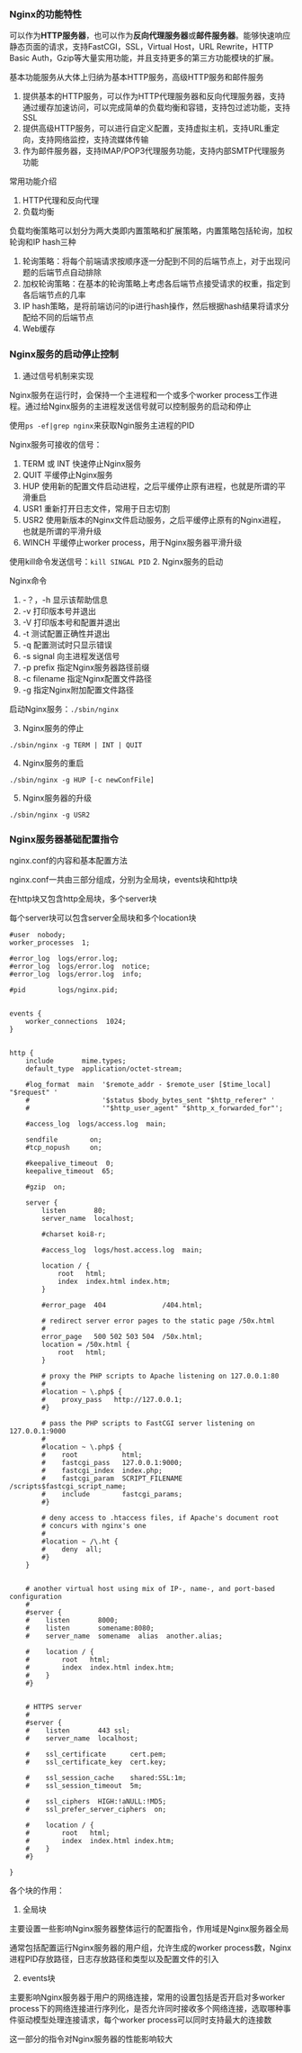 ### Nginx的功能特性
可以作为**HTTP服务器**，也可以作为**反向代理服务器**或**邮件服务器**。能够快速响应静态页面的请求，支持FastCGI，SSL，Virtual Host，URL Rewrite，HTTP Basic Auth，Gzip等大量实用功能，并且支持更多的第三方功能模块的扩展。

基本功能服务从大体上归纳为基本HTTP服务，高级HTTP服务和邮件服务

1. 提供基本的HTTP服务，可以作为HTTP代理服务器和反向代理服务器，支持通过缓存加速访问，可以完成简单的负载均衡和容错，支持包过滤功能，支持SSL
2. 提供高级HTTP服务，可以进行自定义配置，支持虚拟主机，支持URL重定向，支持网络监控，支持流媒体传输
3. 作为邮件服务器，支持IMAP/POP3代理服务功能，支持内部SMTP代理服务功能

常用功能介绍
1. HTTP代理和反向代理
2. 负载均衡

  负载均衡策略可以划分为两大类即内置策略和扩展策略，内置策略包括轮询，加权轮询和IP hash三种

  1. 轮询策略：将每个前端请求按顺序逐一分配到不同的后端节点上，对于出现问题的后端节点自动排除
  2. 加权轮询策略：在基本的轮询策略上考虑各后端节点接受请求的权重，指定到各后端节点的几率
  3. IP hash策略，是将前端访问的ip进行hash操作，然后根据hash结果将请求分配给不同的后端节点
3. Web缓存

### Nginx服务的启动停止控制

1. 通过信号机制来实现

  Nginx服务在运行时，会保持一个主进程和一个或多个worker process工作进程。通过给Nginx服务的主进程发送信号就可以控制服务的启动和停止

  使用`ps -ef|grep nginx`来获取Ngin服务主进程的PID

  Nginx服务可接收的信号：
  1. TERM 或 INT 快速停止Nginx服务
  2. QUIT 平缓停止Nginx服务
  3. HUP 使用新的配置文件启动进程，之后平缓停止原有进程，也就是所谓的平滑重启
  4. USR1 重新打开日志文件，常用于日志切割
  5. USR2 使用新版本的Nginx文件启动服务，之后平缓停止原有的Nginx进程，也就是所谓的平滑升级
  6. WINCH 平缓停止worker process，用于Nginx服务器平滑升级

  使用kill命令发送信号：`kill SINGAL PID`
2. Nginx服务的启动

  Nginx命令
  1. -？，-h 显示该帮助信息
  2. -v 打印版本号并退出
  3. -V 打印版本号和配置并退出
  4. -t 测试配置正确性并退出
  5. -q 配置测试时只显示错误
  6. -s signal 向主进程发送信号
  7. -p prefix 指定Nginx服务器路径前缀
  8. -c filename 指定Nginx配置文件路径
  9. -g 指定Nginx附加配置文件路径

  启动Nginx服务：`./sbin/nginx `

3. Nginx服务的停止

  `./sbin/nginx -g TERM | INT | QUIT`

4. Nginx服务的重启

  `./sbin/nginx -g HUP [-c newConfFile]`

5. Nginx服务器的升级

  `./sbin/nginx -g USR2`

### Nginx服务器基础配置指令
nginx.conf的内容和基本配置方法

nginx.conf一共由三部分组成，分别为全局块，events块和http块

在http块又包含http全局块，多个server块

每个server块可以包含server全局块和多个location块

```
#user  nobody;
worker_processes  1;

#error_log  logs/error.log;
#error_log  logs/error.log  notice;
#error_log  logs/error.log  info;

#pid        logs/nginx.pid;


events {
    worker_connections  1024;
}


http {
    include       mime.types;
    default_type  application/octet-stream;

    #log_format  main  '$remote_addr - $remote_user [$time_local] "$request" '
    #                  '$status $body_bytes_sent "$http_referer" '
    #                  '"$http_user_agent" "$http_x_forwarded_for"';

    #access_log  logs/access.log  main;

    sendfile        on;
    #tcp_nopush     on;

    #keepalive_timeout  0;
    keepalive_timeout  65;

    #gzip  on;

    server {
        listen       80;
        server_name  localhost;

        #charset koi8-r;

        #access_log  logs/host.access.log  main;

        location / {
            root   html;
            index  index.html index.htm;
        }

        #error_page  404              /404.html;

        # redirect server error pages to the static page /50x.html
        #
        error_page   500 502 503 504  /50x.html;
        location = /50x.html {
            root   html;
        }

        # proxy the PHP scripts to Apache listening on 127.0.0.1:80
        #
        #location ~ \.php$ {
        #    proxy_pass   http://127.0.0.1;
        #}

        # pass the PHP scripts to FastCGI server listening on 127.0.0.1:9000
        #
        #location ~ \.php$ {
        #    root           html;
        #    fastcgi_pass   127.0.0.1:9000;
        #    fastcgi_index  index.php;
        #    fastcgi_param  SCRIPT_FILENAME  /scripts$fastcgi_script_name;
        #    include        fastcgi_params;
        #}

        # deny access to .htaccess files, if Apache's document root
        # concurs with nginx's one
        #
        #location ~ /\.ht {
        #    deny  all;
        #}
    }


    # another virtual host using mix of IP-, name-, and port-based configuration
    #
    #server {
    #    listen       8000;
    #    listen       somename:8080;
    #    server_name  somename  alias  another.alias;

    #    location / {
    #        root   html;
    #        index  index.html index.htm;
    #    }
    #}


    # HTTPS server
    #
    #server {
    #    listen       443 ssl;
    #    server_name  localhost;

    #    ssl_certificate      cert.pem;
    #    ssl_certificate_key  cert.key;

    #    ssl_session_cache    shared:SSL:1m;
    #    ssl_session_timeout  5m;

    #    ssl_ciphers  HIGH:!aNULL:!MD5;
    #    ssl_prefer_server_ciphers  on;

    #    location / {
    #        root   html;
    #        index  index.html index.htm;
    #    }
    #}

}

```

各个块的作用：
1. 全局块

  主要设置一些影响Nginx服务器整体运行的配置指令，作用域是Nginx服务器全局

  通常包括配置运行Nginx服务器的用户组，允许生成的worker process数，Nginx进程PID存放路径，日志存放路径和类型以及配置文件的引入

2. events块

  主要影响Nginx服务器于用户的网络连接，常用的设置包括是否开启对多worker process下的网络连接进行序列化，是否允许同时接收多个网络连接，选取哪种事件驱动模型处理连接请求，每个worker process可以同时支持最大的连接数

  这一部分的指令对Nginx服务器的性能影响较大
